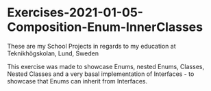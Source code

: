 # Exercises-2021-01-05-Composition-Enum-InnerClasses
These are my School Projects in regards to my education at Teknikhögskolan, Lund, Sweden

This exercise was made to showcase Enums, nested Enums, Classes, Nested Classes and a very basal implementation of 
Interfaces - to showcase that Enums can inherit from Interfaces.

